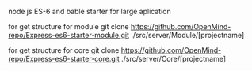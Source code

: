node js ES-6 and bable starter for large aplication


for get structure for module
git clone https://github.com/OpenMind-repo/Express-es6-starter-module.git  ./src/server/Module/[projectname]

for get structure for core
git clone https://github.com/OpenMind-repo/Express-es6-starter-core.git  ./src/server/Core/[projectname]
